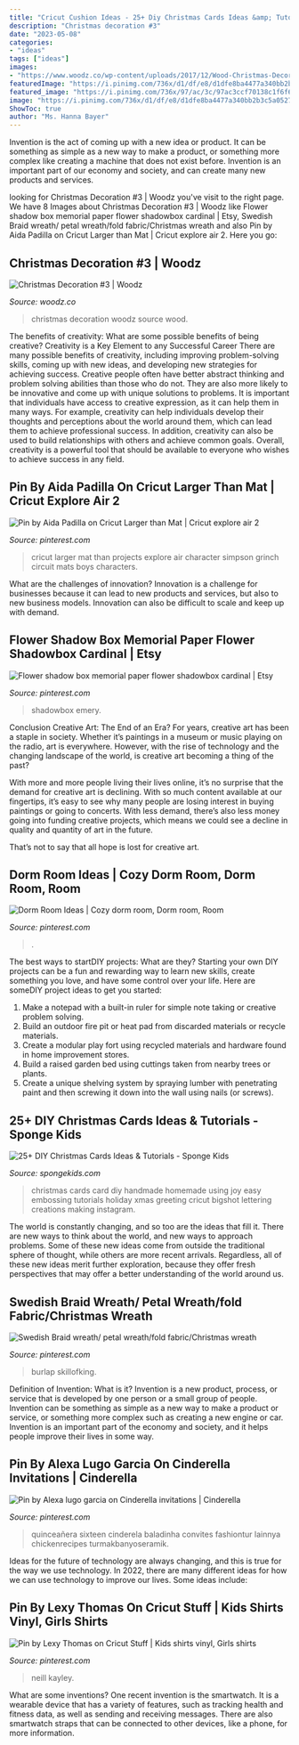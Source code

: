 ```yaml
---
title: "Cricut Cushion Ideas - 25+ Diy Christmas Cards Ideas &amp; Tutorials"
description: "Christmas decoration #3"
date: "2023-05-08"
categories:
- "ideas"
tags: ["ideas"]
images:
- "https://www.woodz.co/wp-content/uploads/2017/12/Wood-Christmas-Decoration-2.jpg"
featuredImage: "https://i.pinimg.com/736x/d1/df/e8/d1dfe8ba4477a340bb2b3c5a0527669c.jpg"
featured_image: "https://i.pinimg.com/736x/97/ac/3c/97ac3ccf70138c1f6f6fe15b46fdc38f.jpg"
image: "https://i.pinimg.com/736x/d1/df/e8/d1dfe8ba4477a340bb2b3c5a0527669c.jpg"
ShowToc: true
author: "Ms. Hanna Bayer"
---
```



Invention is the act of coming up with a new idea or product. It can be something as simple as a new way to make a product, or something more complex like creating a machine that does not exist before. Invention is an important part of our economy and society, and can create many new products and services.

	

		
looking for Christmas Decoration #3 | Woodz you've visit to the right page. We have 8 Images about Christmas Decoration #3 | Woodz like Flower shadow box memorial paper flower shadowbox cardinal | Etsy, Swedish Braid wreath/ petal wreath/fold fabric/Christmas wreath and also Pin by Aida Padilla on Cricut Larger than Mat | Cricut explore air 2. Here you go:
		
    
## Christmas Decoration #3 | Woodz

<img loading=lazy src="https://www.woodz.co/wp-content/uploads/2017/12/Wood-Christmas-Decoration-2.jpg" onerror="this.onerror=null;this.src='https://tse1.mm.bing.net/th?id=OIP.e46IamWSVCBPNedWYA2wwwHaJ4&amp;pid=15.1';" alt="Christmas Decoration #3 | Woodz">

_Source: woodz.co_

>christmas decoration woodz source wood. 

	

The benefits of creativity: What are some possible benefits of being creative?
Creativity is a Key Element to any Successful Career
There are many possible benefits of creativity, including improving problem-solving skills, coming up with new ideas, and developing new strategies for achieving success. Creative people often have better abstract thinking and problem solving abilities than those who do not. They are also more likely to be innovative and come up with unique solutions to problems. It is important that individuals have access to creative expression, as it can help them in many ways. For example, creativity can help individuals develop their thoughts and perceptions about the world around them, which can lead them to achieve professional success. In addition, creativity can also be used to build relationships with others and achieve common goals. Overall, creativity is a powerful tool that should be available to everyone who wishes to achieve success in any field.

    
## Pin By Aida Padilla On Cricut Larger Than Mat | Cricut Explore Air 2

<img loading=lazy src="https://i.pinimg.com/736x/97/ac/3c/97ac3ccf70138c1f6f6fe15b46fdc38f.jpg" onerror="this.onerror=null;this.src='https://tse2.mm.bing.net/th?id=OIP.XtW9wxDpGSXcyUNvarXFIAHaJ3&amp;pid=15.1';" alt="Pin by Aida Padilla on Cricut Larger than Mat | Cricut explore air 2">

_Source: pinterest.com_

>cricut larger mat than projects explore air character simpson grinch circuit mats boys characters. 

	

What are the challenges of innovation?
Innovation is a challenge for businesses because it can lead to new products and services, but also to new business models. Innovation can also be difficult to scale and keep up with demand.

    
## Flower Shadow Box Memorial Paper Flower Shadowbox Cardinal | Etsy

<img loading=lazy src="https://i.pinimg.com/736x/33/30/db/3330db3a555ac1fb27b2e67607e05c6e.jpg" onerror="this.onerror=null;this.src='https://tse4.mm.bing.net/th?id=OIP.ykZsm3-698FxzCa2Jr0lPwHaJ3&amp;pid=15.1';" alt="Flower shadow box memorial paper flower shadowbox cardinal | Etsy">

_Source: pinterest.com_

>shadowbox emery. 

	

Conclusion
Creative Art: The End of an Era?
For years, creative art has been a staple in society. Whether it’s paintings in a museum or music playing on the radio, art is everywhere. However, with the rise of technology and the changing landscape of the world, is creative art becoming a thing of the past?

With more and more people living their lives online, it’s no surprise that the demand for creative art is declining. With so much content available at our fingertips, it’s easy to see why many people are losing interest in buying paintings or going to concerts. With less demand, there’s also less money going into funding creative projects, which means we could see a decline in quality and quantity of art in the future.

That’s not to say that all hope is lost for creative art.

    
## Dorm Room Ideas | Cozy Dorm Room, Dorm Room, Room

<img loading=lazy src="https://i.pinimg.com/736x/7c/fa/dd/7cfadd8d07347271199046b942fb4877.jpg" onerror="this.onerror=null;this.src='https://tse4.mm.bing.net/th?id=OIP.6I0Fy0sUscm6Z2yXviuVnAHaJ3&amp;pid=15.1';" alt="Dorm Room Ideas | Cozy dorm room, Dorm room, Room">

_Source: pinterest.com_

>. 

	

The best ways to startDIY projects: What are they?
Starting your own DIY projects can be a fun and rewarding way to learn new skills, create something you love, and have some control over your life. Here are someDIY project ideas to get you started: 
1. Make a notepad with a built-in ruler for simple note taking or creative problem solving.
2. Build an outdoor fire pit or heat pad from discarded materials or recycle materials. 
3. Create a modular play fort using recycled materials and hardware found in home improvement stores. 
4. Build a raised garden bed using cuttings taken from nearby trees or plants. 
5. Create a unique shelving system by spraying lumber with penetrating paint and then screwing it down into the wall using nails (or screws).

    
## 25+ DIY Christmas Cards Ideas &amp; Tutorials - Sponge Kids

<img loading=lazy src="http://spongekids.com/wp-content/uploads/2016/10/8-diy-christmas-cards.jpg" onerror="this.onerror=null;this.src='https://tse2.mm.bing.net/th?id=OIP.AeDE1l3_Ffqk4zqMFFieMQHaHa&amp;pid=15.1';" alt="25+ DIY Christmas Cards Ideas &amp; Tutorials - Sponge Kids">

_Source: spongekids.com_

>christmas cards card diy handmade homemade using joy easy embossing tutorials holiday xmas greeting cricut bigshot lettering creations making instagram. 

	

The world is constantly changing, and so too are the ideas that fill it. There are new ways to think about the world, and new ways to approach problems. Some of these new ideas come from outside the traditional sphere of thought, while others are more recent arrivals. Regardless, all of these new ideas merit further exploration, because they offer fresh perspectives that may offer a better understanding of the world around us.

    
## Swedish Braid Wreath/ Petal Wreath/fold Fabric/Christmas Wreath

<img loading=lazy src="https://i.pinimg.com/736x/98/44/bc/9844bc35bc001d88dc9a04343afcd0a2.jpg" onerror="this.onerror=null;this.src='https://tse1.mm.bing.net/th?id=OIP.e_jnulW4CM9UnmeMRK7WCQHaJ3&amp;pid=15.1';" alt="Swedish Braid wreath/ petal wreath/fold fabric/Christmas wreath">

_Source: pinterest.com_

>burlap skillofking. 

	

Definition of Invention: What is it?
Invention is a new product, process, or service that is developed by one person or a small group of people. Invention can be something as simple as a new way to make a product or service, or something more complex such as creating a new engine or car. Invention is an important part of the economy and society, and it helps people improve their lives in some way.

    
## Pin By Alexa Lugo Garcia On Cinderella Invitations | Cinderella

<img loading=lazy src="https://i.pinimg.com/736x/d1/df/e8/d1dfe8ba4477a340bb2b3c5a0527669c.jpg" onerror="this.onerror=null;this.src='https://tse2.mm.bing.net/th?id=OIP.uo3mADoHLo-0zE13ORz3IQAAAA&amp;pid=15.1';" alt="Pin by Alexa lugo garcia on Cinderella invitations | Cinderella">

_Source: pinterest.com_

>quinceañera sixteen cinderela baladinha convites fashiontur lainnya chickenrecipes turmakbanyoseramik. 

	

Ideas for the future of technology are always changing, and this is true for the way we use technology. In 2022, there are many different ideas for how we can use technology to improve our lives. Some ideas include: 

    
## Pin By Lexy Thomas On Cricut Stuff | Kids Shirts Vinyl, Girls Shirts

<img loading=lazy src="https://i.pinimg.com/736x/d3/7f/fc/d37ffc5aa14002de6ff56b8a4f88396a.jpg" onerror="this.onerror=null;this.src='https://tse2.mm.bing.net/th?id=OIP.N1X45ImyBejQP-lXSFSpfQHaJ4&amp;pid=15.1';" alt="Pin by Lexy Thomas on Cricut Stuff | Kids shirts vinyl, Girls shirts">

_Source: pinterest.com_

>neill kayley. 

	

What are some inventions?
One recent invention is the smartwatch. It is a wearable device that has a variety of features, such as tracking health and fitness data, as well as sending and receiving messages. There are also smartwatch straps that can be connected to other devices, like a phone, for more information.

